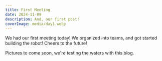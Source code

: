 ```yaml
---
title: First Meeting
date: 2024-11-09
description: And, our first post!
coverImage: media/day1.webp
---
```

We had our first meeting today! We organized into teams, and got started building the robot! Cheers to the future!

Pictures to come soon, we're testing the waters with this blog.
